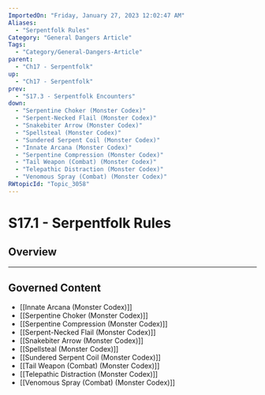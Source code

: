 ```yaml
---
ImportedOn: "Friday, January 27, 2023 12:02:47 AM"
Aliases:
  - "Serpentfolk Rules"
Category: "General Dangers Article"
Tags:
  - "Category/General-Dangers-Article"
parent:
  - "Ch17 - Serpentfolk"
up:
  - "Ch17 - Serpentfolk"
prev:
  - "S17.3 - Serpentfolk Encounters"
down:
  - "Serpentine Choker (Monster Codex)"
  - "Serpent-Necked Flail (Monster Codex)"
  - "Snakebiter Arrow (Monster Codex)"
  - "Spellsteal (Monster Codex)"
  - "Sundered Serpent Coil (Monster Codex)"
  - "Innate Arcana (Monster Codex)"
  - "Serpentine Compression (Monster Codex)"
  - "Tail Weapon (Combat) (Monster Codex)"
  - "Telepathic Distraction (Monster Codex)"
  - "Venomous Spray (Combat) (Monster Codex)"
RWtopicId: "Topic_3058"
---
```

# S17.1 - Serpentfolk Rules
## Overview
---
## Governed Content
- [[Innate Arcana (Monster Codex)]]
- [[Serpentine Choker (Monster Codex)]]
- [[Serpentine Compression (Monster Codex)]]
- [[Serpent-Necked Flail (Monster Codex)]]
- [[Snakebiter Arrow (Monster Codex)]]
- [[Spellsteal (Monster Codex)]]
- [[Sundered Serpent Coil (Monster Codex)]]
- [[Tail Weapon (Combat) (Monster Codex)]]
- [[Telepathic Distraction (Monster Codex)]]
- [[Venomous Spray (Combat) (Monster Codex)]]


